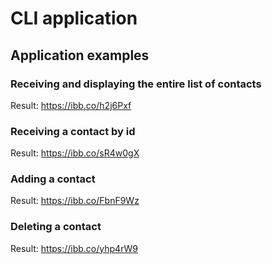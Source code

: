 # CLI application

## Application examples

### Receiving and displaying the entire list of contacts

Result: https://ibb.co/h2j6Pxf

### Receiving a contact by id

Result: https://ibb.co/sR4w0gX

### Adding a contact

Result: https://ibb.co/FbnF9Wz

### Deleting a contact

Result: https://ibb.co/yhp4rW9
